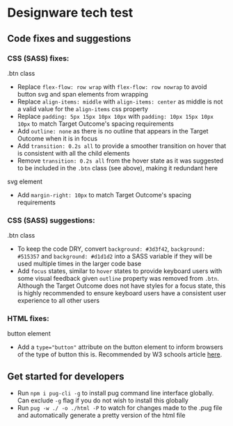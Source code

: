 # Designware tech test

## Code fixes and suggestions

### CSS (SASS) fixes:

.btn class

- Replace `flex-flow: row wrap` with `flex-flow: row nowrap` to avoid button svg and span elements from wrapping
- Replace `align-items: middle` with `align-items: center` as middle is not a valid value for the `align-items` css property
- Replace `padding: 5px 15px 10px 10px` with `padding: 10px 15px 10px 10px` to match Target Outcome's spacing requirements
- Add `outline: none` as there is no outline that appears in the Target Outcome when it is in focus
- Add `transition: 0.2s all` to provide a smoother transition on hover that is consistent with all the child elements
- Remove `transition: 0.2s all` from the hover state as it was suggested to be included in the `.btn` class (see above), making it redundant here

svg element

- Add `margin-right: 10px` to match Target Outcome's spacing requirements

### CSS (SASS) suggestions:

.btn class

- To keep the code DRY, convert `background: #3d3f42`, `background: #515357` and `background: #d1d1d2` into a SASS variable if they will be used multiple times in the larger code base
- Add `focus` states, similar to `hover` states to provide keyboard users with some visual feedback given `outline` property was removed from `.btn`. Although the Target Outcome does not have styles for a focus state, this is highly recommended to ensure keyboard users have a consistent user experience to all other users

### HTML fixes:

button element

- Add a `type="button"` attribute on the button element to inform browsers of the type of button this is. Recommended by W3 schools article [here](https://www.w3schools.com/tags/tag_button.asp).

## Get started for developers

- Run `npm i pug-cli -g` to install pug command line interface globally. Can exclude `-g` flag if you do not wish to install this globally
- Run `pug -w ./ -o ./html -P` to watch for changes made to the .pug file and automatically generate a pretty version of the html file
